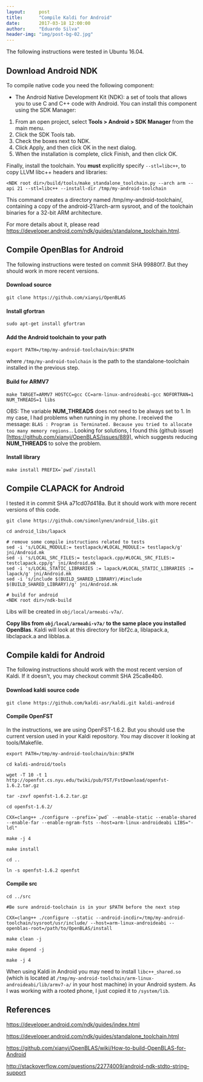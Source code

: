 ```yaml
---
layout:     post
title:      "Compile Kaldi for Android"
date:       2017-03-18 12:00:00
author:     "Eduardo Silva"
header-img: "img/post-bg-02.jpg"
---
```


The following instructions were tested in Ubuntu 16.04.

## Download Android NDK

To compile native code you need the following component:

* The Android Native Development Kit (NDK): a set of tools that allows you to use C and C++ code with Android.
You can install this component using the SDK Manager:

1. From an open project, select **Tools > Android > SDK Manager** from the main menu.
2. Click the SDK Tools tab.
3. Check the boxes next to NDK.
4. Click Apply, and then click OK in the next dialog.
5. When the installation is complete, click Finish, and then click OK.

Finally, install the toolchain. You **must** explicitly specify `--stl=libc++`, to copy LLVM libc++ headers and libraries:

```
<NDK root dir>/build/tools/make_standalone_toolchain.py --arch arm --api 21 --stl=libc++ --install-dir /tmp/my-android-toolchain
```

This command creates a directory named /tmp/my-android-toolchain/,
containing a copy of the android-21/arch-arm sysroot,
and of the toolchain binaries for a 32-bit ARM architecture.

For more details about it, please read <https://developer.android.com/ndk/guides/standalone_toolchain.html>.


## Compile OpenBlas for Android

The following instructions were tested on commit SHA 99880f7.
But they should work in more recent versions.

#### Download source

```
git clone https://github.com/xianyi/OpenBLAS
```

#### Install gfortran
```
sudo apt-get install gfortran
```

#### Add the Android toolchain to your path

```
export PATH=/tmp/my-android-toolchain/bin:$PATH
```
where `/tmp/my-android-toolchain` is the path to the standalone-toolchain installed in the previous step.

#### Build for ARMV7

```
make TARGET=ARMV7 HOSTCC=gcc CC=arm-linux-androideabi-gcc NOFORTRAN=1 NUM_THREADS=1 libs
```

OBS: The variable **NUM_THREADS** does not need to be always set to 1. In my case, I had 
problems when running in my phone. I received the message: 
`BLAS : Program is Terminated. Because you tried to allocate too many memory regions.`. 
Looking for solutions, I found this (github issue)[https://github.com/xianyi/OpenBLAS/issues/889],
which suggests reducing **NUM_THREADS** to solve the problem.

#### Install library

```
make install PREFIX=`pwd`/install
```


## Compile CLAPACK for Android

I tested it in commit SHA a71cd07d418a.
But it should work with more recent versions of this code.

```
git clone https://github.com/simonlynen/android_libs.git

cd android_libs/lapack

# remove some compile instructions related to tests
sed -i 's/LOCAL_MODULE:= testlapack/#LOCAL_MODULE:= testlapack/g' jni/Android.mk
sed -i 's/LOCAL_SRC_FILES:= testclapack.cpp/#LOCAL_SRC_FILES:= testclapack.cpp/g' jni/Android.mk
sed -i 's/LOCAL_STATIC_LIBRARIES := lapack/#LOCAL_STATIC_LIBRARIES := lapack/g' jni/Android.mk
sed -i 's/include $(BUILD_SHARED_LIBRARY)/#include $(BUILD_SHARED_LIBRARY)/g' jni/Android.mk

# build for android
<NDK root dir>/ndk-build
```

Libs will be created in `obj/local/armeabi-v7a/`.

**Copy libs from `obj/local/armeabi-v7a/` to the same place you installed OpenBlas**.
Kaldi will look at this  directory for libf2c.a, liblapack.a, libclapack.a and libblas.a.


## Compile kaldi for Android

The following instructions should work with the most recent version of Kaldi.
If it doesn't, you may checkout commit SHA 25ca8e4b0.

#### Download kaldi source code

```
git clone https://github.com/kaldi-asr/kaldi.git kaldi-android
```

#### Compile OpenFST

In the instructions, we are using OpenFST-1.6.2. But you should use the current
version used in your Kaldi repository. You may discover it looking at tools/Makefile.

```
export PATH=/tmp/my-android-toolchain/bin:$PATH

cd kaldi-android/tools

wget -T 10 -t 1 http://openfst.cs.nyu.edu/twiki/pub/FST/FstDownload/openfst-1.6.2.tar.gz

tar -zxvf openfst-1.6.2.tar.gz

cd openfst-1.6.2/

CXX=clang++ ./configure --prefix=`pwd` --enable-static --enable-shared --enable-far --enable-ngram-fsts --host=arm-linux-androideabi LIBS="-ldl"

make -j 4

make install

cd ..

ln -s openfst-1.6.2 openfst
```

#### Compile src

```
cd ../src

#Be sure android-toolchain is in your $PATH before the next step

CXX=clang++ ./configure --static --android-incdir=/tmp/my-android-toolchain/sysroot/usr/include/ --host=arm-linux-androideabi --openblas-root=/path/to/OpenBLAS/install

make clean -j

make depend -j

make -j 4
```

When using Kaldi in Android you may need to install `libc++_shared.so` (which is
located at `/tmp/my-android-toolchain/arm-linux-androideabi/lib/armv7-a/` in your
host machine) in your Android system. As I was working with a rooted phone, I
just copied it to `/system/lib`.

## References

<https://developer.android.com/ndk/guides/index.html>

<https://developer.android.com/ndk/guides/standalone_toolchain.html>

<https://github.com/xianyi/OpenBLAS/wiki/How-to-build-OpenBLAS-for-Android>

<http://stackoverflow.com/questions/22774009/android-ndk-stdto-string-support>
